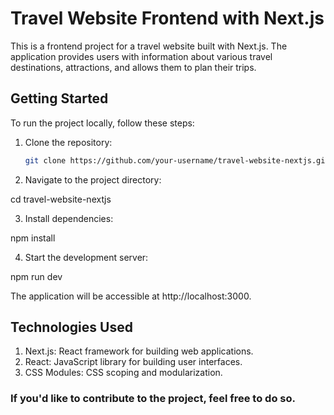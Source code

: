 # Travel Website Frontend with Next.js

This is a frontend project for a travel website built with Next.js. The application provides users with information about various travel destinations, attractions, and allows them to plan their trips.

## Getting Started

To run the project locally, follow these steps:

1. Clone the repository:

   ```bash
   git clone https://github.com/your-username/travel-website-nextjs.git
2. Navigate to the project directory:

cd travel-website-nextjs

3. Install dependencies:

npm install

4. Start the development server:

npm run dev

The application will be accessible at http://localhost:3000.

## Technologies Used

1. Next.js: React framework for building web applications.
2. React: JavaScript library for building user interfaces.
3. CSS Modules: CSS scoping and modularization.

### If you'd like to contribute to the project, feel free to do so.
